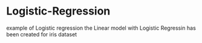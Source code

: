 # Logistic-Regression
example of Logistic regression
the Linear model with Logistic Regressin has been created for iris dataset

